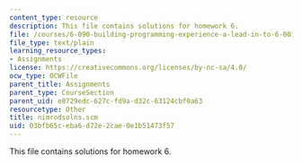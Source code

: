 ```yaml
---
content_type: resource
description: This file contains solutions for homework 6.
file: /courses/6-090-building-programming-experience-a-lead-in-to-6-001-january-iap-2005/03bfb65ceba6d72e2cae0e1b51473f57_nimrodsolns.scm
file_type: text/plain
learning_resource_types:
- Assignments
license: https://creativecommons.org/licenses/by-nc-sa/4.0/
ocw_type: OCWFile
parent_title: Assignments
parent_type: CourseSection
parent_uid: e8729edc-627c-fd9a-d32c-63124cbf0a63
resourcetype: Other
title: nimrodsolns.scm
uid: 03bfb65c-eba6-d72e-2cae-0e1b51473f57
---
```

This file contains solutions for homework 6.